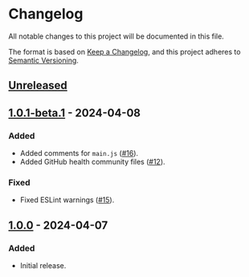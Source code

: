 # Changelog

All notable changes to this project will be documented in this file.

The format is based on [Keep a Changelog](https://keepachangelog.com/en/1.1.0/),
and this project adheres to
[Semantic Versioning](https://semver.org/spec/v2.0.0.html).

## [Unreleased]

## [1.0.1-beta.1] - 2024-04-08

### Added

- Added comments for `main.js`
  ([#16](https://github.com/tylermilner/last-successful-commit-hash-action/pull/16)).
- Added GitHub health community files
  ([#12](https://github.com/tylermilner/last-successful-commit-hash-action/pull/12)).

### Fixed

- Fixed ESLint warnings
  ([#15](https://github.com/tylermilner/last-successful-commit-hash-action/pull/15)).

## [1.0.0] - 2024-04-07

### Added

- Initial release.

[unreleased]:
  https://github.com/tylermilner/last-successful-commit-hash-action/compare/v1.0.0...HEAD
[1.0.1-beta.1]:
  https://github.com/tylermilner/last-successful-commit-hash-action/compare/v1.0.0...v1.0.1-beta.1
[1.0.0]:
  https://github.com/tylermilner/last-successful-commit-hash-action/releases/tag/v1.0.0

<!-- markdownlint-configure-file { "MD024": false } -->

